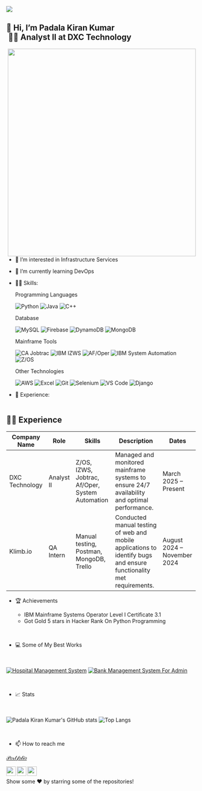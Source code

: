 
![](https://komarev.com/ghpvc/?username=padalakiran&color=brightgreen)
## 👋 Hi, I’m Padala Kiran Kumar</br>      &nbsp;👨‍💻 Analyst II at DXC Technology
<img align="right" width="500" height="550" src="https://raw.githubusercontent.com/hasibul-hasan-shuvo/hasibul-hasan-shuvo/main/images/coding-boy.gif">
  
- 👀 I’m interested in Infrastructure Services
-  🌱 I’m currently learning DevOps
- 👨‍💻 Skills:

  Programming Languages
  
  ![Python](https://img.shields.io/badge/Python-3776AB?style=flat-square&logo=python&logoColor=white)
![Java](https://img.shields.io/badge/Java-007396?style=flat-square&logo=java&logoColor=white)
![C++](https://img.shields.io/badge/C%2B%2B-00599C?style=flat-square&logo=c%2B%2B&logoColor=white)

  Database
  
  ![MySQL](https://img.shields.io/badge/MySQL-4479A1?style=flat-square&logo=mysql&logoColor=white)
![Firebase](https://img.shields.io/badge/Firebase-FFCA28?style=flat-square&logo=firebase&logoColor=black)
![DynamoDB](https://img.shields.io/badge/DynamoDB-4053D6?style=flat-square&logo=amazon-dynamodb&logoColor=white)
![MongoDB](https://img.shields.io/badge/MongoDB-47A248?style=flat-square&logo=mongodb&logoColor=white)

  Mainframe Tools
  
  ![CA Jobtrac](https://img.shields.io/badge/CA%20Jobtrac-0078D7?style=flat-square&logo=appveyor&logoColor=white)
![IBM IZWS](https://img.shields.io/badge/IBM%20IZWS-1F70C1?style=flat-square&logo=ibm&logoColor=white)
![AF/Oper](https://img.shields.io/badge/AF%2FOper-FF6F00?style=flat-square&logo=appveyor&logoColor=white)
![IBM System Automation](https://img.shields.io/badge/IBM%20System%20Automation-000000?style=flat-square&logo=ibm&logoColor=white)
![Z/OS](https://img.shields.io/badge/Z%2FOS-E01E1E?style=flat-square&logo=ibm&logoColor=white)




  Other Technologies
  
  ![AWS](https://img.shields.io/badge/Amazon%20Web%20Services-232F3E?style=flat-square&logo=amazon-aws&logoColor=white)
![Excel](https://img.shields.io/badge/Excel-217346?style=flat-square&logo=microsoft-excel&logoColor=white)
![Git](https://img.shields.io/badge/Git-F05032?style=flat-square&logo=git&logoColor=white)
![Selenium](https://img.shields.io/badge/Selenium-43B02A?style=flat-square&logo=selenium&logoColor=white)
![VS Code](https://img.shields.io/badge/VS%20Code-007ACC?style=flat-square&logo=visual-studio-code&logoColor=white)
![Django](https://img.shields.io/badge/Django-092E20?style=flat-square&logo=django&logoColor=white)


- 💼 Experience:</br></br>
<h2>🧑‍💼 Experience</h2>

<table>
  <thead>
    <tr>
      <th>Company Name</th>
      <th>Role</th>
      <th>Skills</th>
      <th>Description</th>
      <th>Dates</th>
    </tr>
  </thead>
  <tbody>
    <tr>
      <td>DXC Technology</td>
      <td>Analyst II</td>
      <td>Z/OS, IZWS, Jobtrac, Af/Oper, System Automation</td>
      <td>Managed and monitored mainframe systems to ensure 24/7 availability and optimal performance.</td>
      <td>March 2025 – Present</td>
    </tr>
    <tr>
      <td>Klimb.io</td>
      <td>QA Intern</td>
      <td>Manual testing, Postman, MongoDB, Trello</td>
      <td>Conducted manual testing of web and mobile applications to identify bugs and ensure functionality met requirements.</td>
      <td>August 2024 – November 2024</td>
    </tr>
  </tbody>
</table>




<!---

   **Analyst II at DXC Technology** | *March 2025 – Present*
   - Managed and monitored mainframe systems to ensure 24/7 availability and optimal performance.
   - Executed batch jobs, scheduled workflows, and monitored job logs for successful completion and error resolution.
   - Collaborated with development and support teams to troubleshoot issues and implement system enhancements.
   - Utilized tools such as IZWS, Jobtrac and automation tools like AF/Oper and System Automation to get Optimal performance


   **QA Intern at Klimb.io** | *August 2024 – November 2024*
   - Conducted manual testing of web and mobile applications to identify bugs and ensure functionality met requirements.
   - Designed and executed test cases based on functional specifications and user stories.
   - Performed data validation and verification using MongoDB queries to ensure data integrity and accuracy.
   - Assisted in creating test documentation including test plans, test cases, and test reports.

   
---> 
  
  
  


 
 - 🏆 Achievements
  
      - IBM Mainframe Systems Operator Level I Certificate 3.1
      - Got Gold 5 stars in Hacker Rank On Python Programming

      
<br/>

 - 💻 Some of My Best Works 
 </br>
 
[![Hospital Management System](https://github-readme-stats.vercel.app/api/pin/?username=padalakiran&repo=Hospital_Management_System&theme=blue-green)](https://github.com/padalakiran/Hospital_Management_System)
[![Bank Management System For Admin](https://github-readme-stats.vercel.app/api/pin/?username=padalakiran&repo=Bank_Management_System_For_Admin&theme=blue-green)](https://github.com/padalakiran/Bank_Management_System_For_Admin)


</br>

 - 📈 Stats
 
</br>
 
 ![Padala Kiran Kumar's GitHub stats](https://github-readme-stats.vercel.app/api?username=padalakiran&theme=chartreuse-dark)
 ![Top Langs](https://github-readme-stats.vercel.app/api/top-langs/?username=padalakiran&layout=compact&theme=vision-friendly-dark)



 </br>
 




 - 📫 How to reach me 

  [𝒫𝑜𝓇𝓉𝒻𝑜𝓁𝒾𝑜](https://padalakiran.wixsite.com/kiran-portfolio)

  [<img align="left" width="25" height="25" src="https://upload.wikimedia.org/wikipedia/commons/thumb/c/ca/LinkedIn_logo_initials.png/768px-LinkedIn_logo_initials.png">](https://www.linkedin.com/in/P-Kiran/)
  [<img align="left" width="25" height="25" src="https://upload.wikimedia.org/wikipedia/commons/thumb/6/6b/WhatsApp.svg/2044px-WhatsApp.svg.png">](https://wa.me/917995141415)
  [<img align="left" width="25" height="25" src="https://upload.wikimedia.org/wikipedia/commons/thumb/e/e7/Instagram_logo_2016.svg/768px-Instagram_logo_2016.svg.png">](https://www.instagram.com/padala_kiran_kumar/)
 <br/>
 
Show some ❤️ by starring some of the repositories!

 
 
<!---
padalakiran/padalakiran is a ✨ special ✨ repository because its `README.md` (this file) appears on your GitHub profile.
You can click the Preview link to take a look at your changes.
--->








